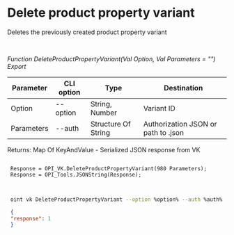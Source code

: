 ﻿---
sidebar_position: 7
---

# Delete product property variant
 Deletes the previously created product property variant




<br/>


*Function DeleteProductPropertyVariant(Val Option, Val Parameters = "") Export*

 | Parameter | CLI option | Type | Destination |
 |-|-|-|-|
 | Option | --option | String, Number | Variant ID |
 | Parameters | --auth | Structure Of String | Authorization JSON or path to .json |

 
 Returns: Map Of KeyAndValue - Serialized JSON response from VK 


```bsl title="Code example"
 
 Response = OPI_VK.DeleteProductPropertyVariant(980 Parameters);
 Response = OPI_Tools.JSONString(Response);
 
```
	


```sh title="CLI command example"
 
 oint vk DeleteProductPropertyVariant --option %option% --auth %auth%

```

```json title="Result"
 {
 "response": 1
 }
```
